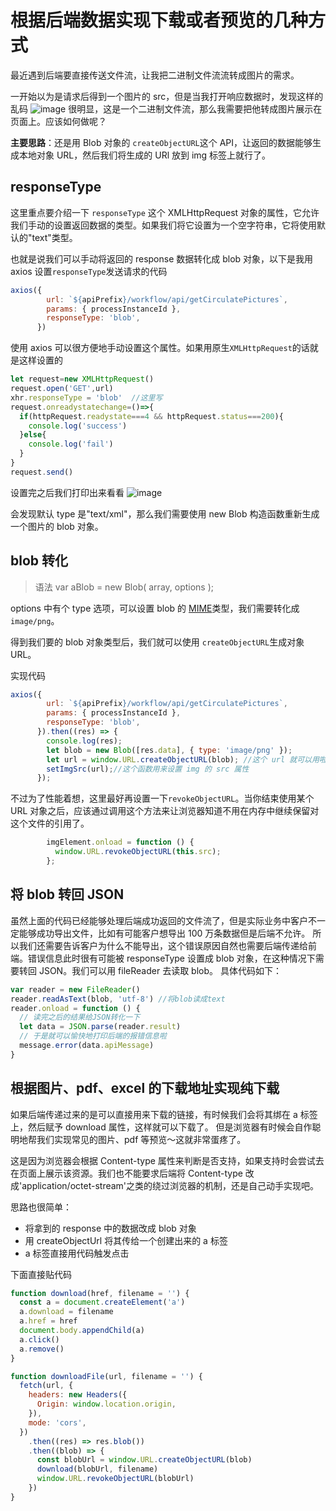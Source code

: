 # 根据后端数据实现下载或者预览的几种方式

最近遇到后端要直接传送文件流，让我把二进制文件流流转成图片的需求。

一开始以为是请求后得到一个图片的 src，但是当我打开响应数据时，发现这样的乱码
![image](https://user-images.githubusercontent.com/53749772/123616994-638f4000-d839-11eb-9889-c2652dd15087.png)
很明显，这是一个二进制文件流，那么我需要把他转成图片展示在页面上。应该如何做呢？

**主要思路**：还是用 Blob 对象的 `createObjectURL`这个 API，让返回的数据能够生成本地对象 URL，然后我们将生成的 URl 放到 img 标签上就行了。

## responseType

这里重点要介绍一下 `responseType` 这个 XMLHttpRequest 对象的属性，它允许我们手动的设置返回数据的类型。如果我们将它设置为一个空字符串，它将使用默认的"text"类型。

也就是说我们可以手动将返回的 response 数据转化成 blob 对象，以下是我用 axios 设置`responseType`发送请求的代码

```JavaScript
axios({
        url: `${apiPrefix}/workflow/api/getCirculatePictures`,
        params: { processInstanceId },
        responseType: 'blob',
      })
```

使用 axios 可以很方便地手动设置这个属性。如果用原生`XMLHttpRequest`的话就是这样设置的

```JavaScript
let request=new XMLHttpRequest()
request.open('GET',url)
xhr.responseType = 'blob'  //这里写
request.onreadystatechange=()=>{
  if(httpRequest.readystate===4 && httpRequest.status===200){
    console.log('success')
  }else{
    console.log('fail')
  }
}
request.send()
```

设置完之后我们打印出来看看
![image](https://user-images.githubusercontent.com/53749772/123620167-7fe0ac00-d83c-11eb-959c-af0ea6c2fcdf.png)

会发现默认 type 是"text/xml"，那么我们需要使用 new Blob 构造函数重新生成一个图片的 blob 对象。

## blob 转化

> 语法
> var aBlob = new Blob( array, options );

options 中有个 type 选项，可以设置 blob 的 [MIME](https://developer.mozilla.org/zh-CN/docs/Web/HTTP/Basics_of_HTTP/MIME_types)类型，我们需要转化成`image/png`。

得到我们要的 blob 对象类型后，我们就可以使用 `createObjectURL`生成对象 URL。

实现代码

```JavaScript
axios({
        url: `${apiPrefix}/workflow/api/getCirculatePictures`,
        params: { processInstanceId },
        responseType: 'blob',
      }).then((res) => {
        console.log(res);
        let blob = new Blob([res.data], { type: 'image/png' });
        let url = window.URL.createObjectURL(blob); //这个 url 就可以用啦
        setImgSrc(url);//这个函数用来设置 img 的 src 属性
      });
```

不过为了性能着想，这里最好再设置一下`revokeObjectURL`。当你结束使用某个 URL 对象之后，应该通过调用这个方法来让浏览器知道不用在内存中继续保留对这个文件的引用了。

```JavaScript
        imgElement.onload = function () {
          window.URL.revokeObjectURL(this.src);
        };
```

## 将 blob 转回 JSON

虽然上面的代码已经能够处理后端成功返回的文件流了，但是实际业务中客户不一定能够成功导出文件，比如有可能客户想导出 100 万条数据但是后端不允许。
所以我们还需要告诉客户为什么不能导出，这个错误原因自然也需要后端传递给前端。错误信息此时很有可能被 responseType 设置成 blob 对象，在这种情况下需要转回 JSON。我们可以用 fileReader 去读取 blob。
具体代码如下：

```javascript
var reader = new FileReader()
reader.readAsText(blob, 'utf-8') //将blob读成text
reader.onload = function () {
  // 读完之后的结果给JSON转化一下
  let data = JSON.parse(reader.result)
  // 于是就可以愉快地打印后端的报错信息啦
  message.error(data.apiMessage)
}
```

## 根据图片、pdf、excel 的下载地址实现纯下载

如果后端传递过来的是可以直接用来下载的链接，有时候我们会将其绑在 a 标签上，然后赋予 download 属性，这样就可以下载了。
但是浏览器有时候会自作聪明地帮我们实现常见的图片、pdf 等预览～这就非常蛋疼了。

这是因为浏览器会根据 Content-type 属性来判断是否支持，如果支持时会尝试去在页面上展示该资源。我们也不能要求后端将 Content-type 改成'application/octet-stream'之类的绕过浏览器的机制，还是自己动手实现吧。

思路也很简单：

- 将拿到的 response 中的数据改成 blob 对象
- 用 createObjectUrl 将其传给一个创建出来的 a 标签
- a 标签直接用代码触发点击

下面直接贴代码

```javascript
function download(href, filename = '') {
  const a = document.createElement('a')
  a.download = filename
  a.href = href
  document.body.appendChild(a)
  a.click()
  a.remove()
}

function downloadFile(url, filename = '') {
  fetch(url, {
    headers: new Headers({
      Origin: window.location.origin,
    }),
    mode: 'cors',
  })
    .then((res) => res.blob())
    .then((blob) => {
      const blobUrl = window.URL.createObjectURL(blob)
      download(blobUrl, filename)
      window.URL.revokeObjectURL(blobUrl)
    })
}
```
